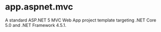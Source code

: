 # app.aspnet.mvc

A standard ASP.NET 5 MVC Web App project template targeting .NET Core 5.0 and .NET Framework 4.5.1.
